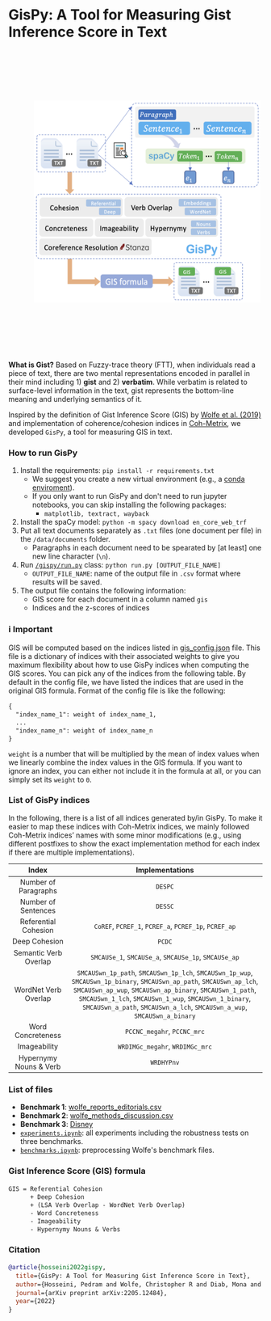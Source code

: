 # GisPy: A Tool for Measuring Gist Inference Score in Text

<p align="center">
  <img src='gispy.png' width='450' height='400' style="vertical-align:middle;margin:100px 50px">
</p>

**What is Gist?** Based on Fuzzy-trace theory (FTT), when individuals read a piece of text, there are two mental representations encoded in parallel in their mind including 1) **gist** and 2) **verbatim**. While verbatim is related to surface-level information in the text, gist represents the bottom-line meaning and underlying semantics of it.

Inspired by the definition of Gist Inference Score (GIS) by [Wolfe et al. (2019)](https://link.springer.com/content/pdf/10.3758/s13428-019-01284-4.pdf) and implementation of coherence/cohesion indices in [Coh-Metrix](http://cohmetrix.com/), we developed `GisPy`, a tool for measuring GIS in text.

### How to run GisPy
1. Install the requirements: `pip install -r requirements.txt`
   * We suggest you create a new virtual environment (e.g., a [conda enviroment](https://docs.conda.io/projects/conda/en/latest/user-guide/tasks/manage-environments.html#creating-an-environment-with-commands)).
   * If you only want to run GisPy and don't need to run jupyter notebooks, you can skip installing the following packages:
      * `matplotlib, textract, wayback`
2. Install the spaCy model: `python -m spacy download en_core_web_trf`  
3. Put all text documents separately as `.txt` files (one document per file) in the `/data/documents` folder.
   * Paragraphs in each document need to be spearated by [at least] one new line character (`\n`).  
4. Run [`/gispy/run.py`](https://github.com/phosseini/gispy/blob/master/gispy/run.py) class: `python run.py [OUTPUT_FILE_NAME]`
    * `OUTPUT_FILE_NAME`: name of the output file in `.csv` format where results will be saved.
5. The output file contains the following information:
    * GIS score for each document in a column named `gis`
    * Indices and the z-scores of indices

### :information_source: Important
GIS will be computed based on the indices listed in [gis_config.json](https://github.com/phosseini/GisPy/blob/master/gispy/gis_config.json) file. This file is a dictionary of indices with their associated weights to give you maximum flexibility about how to use GisPy indices when computing the GIS scores. You can pick any of the indices from the following table. By default in the config file, we have listed the indices that are used in the original GIS formula. Format of the config file is like the following:
```
{
  "index_name_1": weight of index_name_1,
  ...
  "index_name_n": weight of index_name_n
}
```
`weight` is a number that will be multiplied by the mean of index values when we linearly combine the index values in the GIS formula. If you want to ignore an index, you can either not include it in the formula at all, or you can simply set its `weight` to `0`.


### List of GisPy indices
In the following, there is a list of all indices generated by/in GisPy. To make it easier to map these indices with Coh-Metrix indices, we mainly followed Coh-Metrix indices’ names with some minor modifications (e.g., using different postfixes to show the exact implementation method for each index if there are multiple implementations).

| Index | Implementations |
| :---: | :---:|
| Number of Paragraphs | `DESPC` |
| Number of Sentences | `DESSC` |
| Referential Cohesion | `CoREF`, `PCREF_1`, `PCREF_a`, `PCREF_1p`, `PCREF_ap` |
| Deep Cohesion | `PCDC` |
| Semantic Verb Overlap | `SMCAUSe_1`, `SMCAUSe_a`, `SMCAUSe_1p`, `SMCAUSe_ap` |
| WordNet Verb Overlap | `SMCAUSwn_1p_path`, `SMCAUSwn_1p_lch`, `SMCAUSwn_1p_wup`, `SMCAUSwn_1p_binary`, `SMCAUSwn_ap_path`, `SMCAUSwn_ap_lch`, `SMCAUSwn_ap_wup`, `SMCAUSwn_ap_binary`, `SMCAUSwn_1_path`, `SMCAUSwn_1_lch`, `SMCAUSwn_1_wup`, `SMCAUSwn_1_binary`, `SMCAUSwn_a_path`, `SMCAUSwn_a_lch`, `SMCAUSwn_a_wup`, `SMCAUSwn_a_binary` |
| Word Concreteness | `PCCNC_megahr`, `PCCNC_mrc` |
| Imageability | `WRDIMGc_megahr`, `WRDIMGc_mrc` |
| Hypernymy Nouns & Verb | `WRDHYPnv` |



### List of files
* **Benchmark 1**: [wolfe_reports_editorials.csv](https://github.com/phosseini/GisPy/blob/master/data/benchmarks/wolfe_reports_editorials.csv)
* **Benchmark 2**: [wolfe_methods_discussion.csv](https://github.com/phosseini/GisPy/blob/master/data/benchmarks/wolfe_methods_discussion.csv)
* **Benchmark 3**: [Disney](https://github.com/phosseini/GisPy/tree/master/data/benchmarks/disney)
* [`experiments.ipynb`](https://github.com/phosseini/GisPy/blob/master/notebooks/experiments.ipynb): all experiments including the robustness tests on three benchmarks.
* [`benchmarks.ipynb`](https://github.com/phosseini/GisPy/blob/master/notebooks/benchmarks.ipynb): preprocessing Wolfe's benchmark files.

### Gist Inference Score (GIS) formula

```
GIS = Referential Cohesion 
      + Deep Cohesion 
      + (LSA Verb Overlap - WordNet Verb Overlap) 
      - Word Concreteness 
      - Imageability 
      - Hypernymy Nouns & Verbs
```

### Citation
```bibtex
@article{hosseini2022gispy,
  title={GisPy: A Tool for Measuring Gist Inference Score in Text},
  author={Hosseini, Pedram and Wolfe, Christopher R and Diab, Mona and Broniatowski, David A},
  journal={arXiv preprint arXiv:2205.12484},
  year={2022}
}
```
